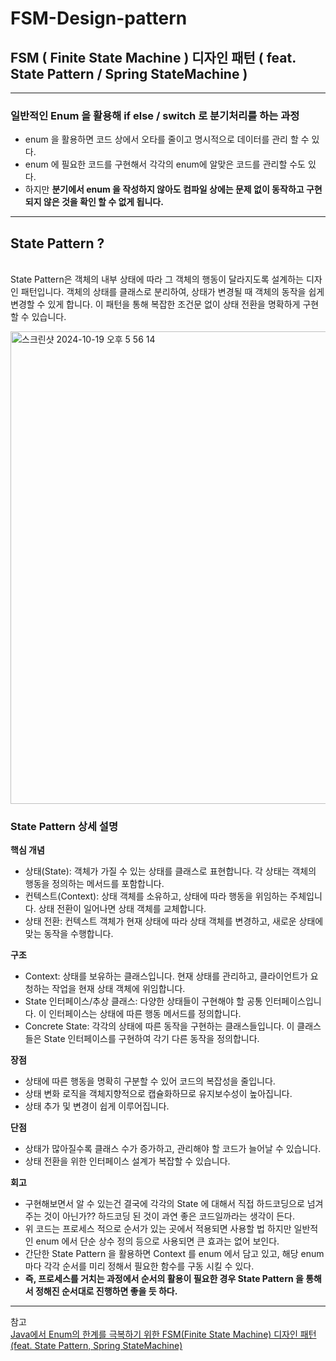 # FSM-Design-pattern
## FSM ( Finite State Machine ) 디자인 패턴 ( feat. State Pattern / Spring StateMachine )

---
### 일반적인 Enum 을 활용해 if else / switch 로 분기처리를 하는 과정
* enum 을 활용하면 코드 상에서 오타를 줄이고 명시적으로 데이터를 관리 할 수 있다.
* enum 에 필요한 코드를 구현해서 각각의 enum에 알맞은 코드를 관리할 수도 있다.
* 하지만 **분기에서 enum 을 작성하지 않아도 컴파일 상에는 문제 없이 동작하고 구현되지 않은 것을 확인 할 수 없게 됩니다.**

---
## State Pattern ?
<br>State Pattern은 객체의 내부 상태에 따라 그 객체의 행동이 달라지도록 설계하는 디자인 패턴입니다. 객체의 상태를 클래스로 분리하여, 상태가 변경될 때 객체의 동작을 쉽게 변경할 수 있게 합니다. 이 패턴을 통해 복잡한 조건문 없이 상태 전환을 명확하게 구현할 수 있습니다.

<img width="756" alt="스크린샷 2024-10-19 오후 5 56 14" src="https://github.com/user-attachments/assets/772fbf1f-96f9-4016-885a-87841e6c9ad4">

### State Pattern 상세 설명

**핵심 개념**
* 상태(State): 객체가 가질 수 있는 상태를 클래스로 표현합니다. 각 상태는 객체의 행동을 정의하는 메서드를 포함합니다.
* 컨텍스트(Context): 상태 객체를 소유하고, 상태에 따라 행동을 위임하는 주체입니다. 상태 전환이 일어나면 상태 객체를 교체합니다.
* 상태 전환: 컨텍스트 객체가 현재 상태에 따라 상태 객체를 변경하고, 새로운 상태에 맞는 동작을 수행합니다.

**구조**
* Context: 상태를 보유하는 클래스입니다. 현재 상태를 관리하고, 클라이언트가 요청하는 작업을 현재 상태 객체에 위임합니다.
* State 인터페이스/추상 클래스: 다양한 상태들이 구현해야 할 공통 인터페이스입니다. 이 인터페이스는 상태에 따른 행동 메서드를 정의합니다.
* Concrete State: 각각의 상태에 따른 동작을 구현하는 클래스들입니다. 이 클래스들은 State 인터페이스를 구현하여 각기 다른 동작을 정의합니다.

**장점**
* 상태에 따른 행동을 명확히 구분할 수 있어 코드의 복잡성을 줄입니다.
* 상태 변화 로직을 객체지향적으로 캡슐화하므로 유지보수성이 높아집니다.
* 상태 추가 및 변경이 쉽게 이루어집니다.

**단점**
* 상태가 많아질수록 클래스 수가 증가하고, 관리해야 할 코드가 늘어날 수 있습니다.
* 상태 전환을 위한 인터페이스 설계가 복잡할 수 있습니다.

**회고**
* 구현해보면서 알 수 있는건 결국에 각각의 State 에 대해서 직접 하드코딩으로 넘겨주는 것이 아닌가?? 하드코딩 된 것이 과연 좋은 코드일까라는 생각이 든다.
* 위 코드는 프로세스 적으로 순서가 있는 곳에서 적용되면 사용할 법 하지만 일반적인 enum 에서 단순 상수 정의 등으로 사용되면 큰 효과는 없어 보인다.
* 간단한 State Pattern 을 활용하면 Context 를 enum 에서 담고 있고, 해당 enum 마다 각각 순서를 미리 정해서 필요한 함수를 구동 시킬 수 있다.
* **즉, 프로세스를 거치는 과정에서 순서의 활용이 필요한 경우 State Pattern 을 통해서 정해진 순서대로 진행하면 좋을 듯 하다.**
  
---
참고<br>
[Java에서 Enum의 한계를 극복하기 위한 FSM(Finite State Machine) 디자인 패턴 (feat. State Pattern, Spring StateMachine)](https://velog.io/@blackbean99/Java%EC%97%90%EC%84%9C-Enum%EC%9D%98-%ED%95%9C%EA%B3%84%EB%A5%BC-%EA%B7%B9%EB%B3%B5%ED%95%98%EA%B8%B0-%EC%9C%84%ED%95%9C-FSMFinite-State-Machine-%EB%94%94%EC%9E%90%EC%9D%B8-%ED%8C%A8%ED%84%B4-feat.-State-Pattern-Spring-StateMachine)
